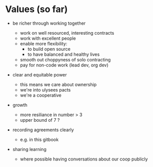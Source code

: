 # Values (so far)

- be richer through working together
  - work on well resourced, interesting contracts
  - work with excellent people
  - enable more flexibility:
    - to build open source
    - to have balanced and healthy lives
  - smooth out choppyness of solo contracting
  - pay for non-code work (lead dev, org dev)

- clear and equitable power
  - this means we care about ownership
  - we're into ulysees pacts
  - we're a cooperative

- growth
  - more resiliance in number > 3
  - upper bound of 7 ?

- recording agreements clearly
  - e.g. in this gitbook

- sharing learning
  - where possible having conversations about our coop publicly

